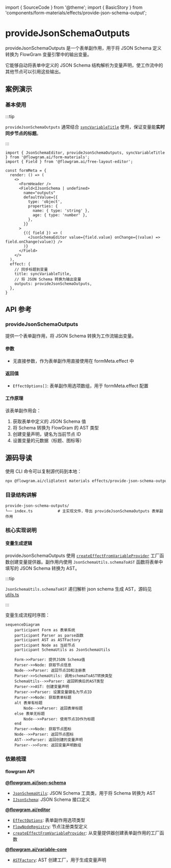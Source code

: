 import { SourceCode } from '@theme';
import { BasicStory } from 'components/form-materials/effects/provide-json-schema-output';

# provideJsonSchemaOutputs

provideJsonSchemaOutputs 是一个表单副作用，用于将 JSON Schema 定义转换为 FlowGram 变量引擎中的输出变量。

它能够自动将表单中定义的 JSON Schema 结构解析为变量声明，使工作流中的其他节点可以引用这些输出。

## 案例演示

### 基本使用

:::tip

`provideJsonSchemaOutputs` 通常结合 [`syncVariableTitle`](/materials/effects/sync-variable-title.md) 使用，保证变量能**实时同步节点的标题**。

:::

<BasicStory />

```tsx pure title="form-meta.tsx"
import { JsonSchemaEditor, provideJsonSchemaOutputs, syncVariableTitle } from '@flowgram.ai/form-materials';
import { Field } from '@flowgram.ai/free-layout-editor';

const formMeta = {
  render: () => (
    <>
      <FormHeader />
      <Field<IJsonSchema | undefined>
        name="outputs"
        defaultValue={{
          type: 'object',
          properties: {
            name: { type: 'string' },
            age: { type: 'number' },
          },
        }}
      >
        {({ field }) => (
          <JsonSchemaEditor value={field.value} onChange={(value) => field.onChange(value)} />
        )}
      </Field>
    </>
  ),
  effect: {
    // 同步标题到变量
    title: syncVariableTitle,
    // 将 JSON Schema 转换为输出变量
    outputs: provideJsonSchemaOutputs,
  },
}
```

## API 参考

### provideJsonSchemaOutputs

提供一个表单副作用，将 JSON Schema 转换为工作流输出变量。

#### 参数

* 无直接参数，作为表单副作用直接使用在 formMeta.effect 中

#### 返回值

* `EffectOptions[]`: 表单副作用选项数组，用于 formMeta.effect 配置

#### 工作原理

该表单副作用会：

1. 获取表单中定义的 JSON Schema 值
2. 将 Schema 转换为 FlowGram 的 AST 类型
3. 创建变量声明，键名为当前节点 ID
4. 设置变量的元数据（标题、图标等）

## 源码导读

<SourceCode href="https://github.com/bytedance/flowgram.ai/tree/main/packages/materials/form-materials/src/effects/provide-json-schema-outputs/index.ts" />

使用 CLI 命令可以复制源代码到本地：

```bash
npx @flowgram.ai/cli@latest materials effects/provide-json-schema-outputs
```

### 目录结构讲解

```
provide-json-schema-outputs/
└── index.ts           # 主实现文件，导出 provideJsonSchemaOutputs 表单副作用
```

### 核心实现说明

#### 变量生成逻辑

provideJsonSchemaOutputs 使用 [`createEffectFromVariableProvider`](/guide/variable/variable-output.md) 工厂函数创建变量提供器。副作用内使用 `JsonSchemaUtils.schemaToAST` 函数将表单中填写的 JSON Schema 转换为 AST。

:::tip

`JsonSchemaUtils.schemaToAST` 递归解析 json schema 生成 AST，源码见 [utils.ts](https://github.com/bytedance/flowgram.ai/blob/main/packages/variable-engine/json-schema/src/json-schema/utils.ts)

:::

变量生成流程时序图：

```mermaid
sequenceDiagram
    participant Form as 表单系统
    participant Parser as parse函数
    participant AST as ASTFactory
    participant Node as 当前节点
    participant SchemaUtils as JsonSchemaUtils

    Form->>Parser: 提供JSON Schema值
    Parser->>Node: 获取节点信息
    Node-->>Parser: 返回节点ID和注册表
    Parser->>SchemaUtils: 调用schemaToAST转换类型
    SchemaUtils-->>Parser: 返回转换后的AST类型
    Parser->>AST: 创建变量声明
    Parser->>Parser: 设置变量键名为节点ID
    Parser->>Node: 获取表单标题
    alt 表单有标题
        Node-->>Parser: 返回表单标题
    else 表单无标题
        Node-->>Parser: 使用节点ID作为标题
    end
    Parser->>Node: 获取节点图标
    Node-->>Parser: 返回节点图标
    AST-->>Parser: 返回创建的变量声明
    Parser-->>Form: 返回变量声明数组
```

### 依赖梳理

#### flowgram API

[**@flowgram.ai/json-schema**](https://github.com/bytedance/flowgram.ai/tree/main/packages/variable/json-schema)

* [`JsonSchemaUtils`](https://flowgram.ai/auto-docs/json-schema/modules/JsonSchemaUtils): JSON Schema 工具类，用于将 Schema 转换为 AST
* [`IJsonSchema`](https://flowgram.ai/auto-docs/json-schema/interfaces/IJsonSchema): JSON Schema 接口定义

[**@flowgram.ai/editor**](https://github.com/bytedance/flowgram.ai/tree/main/packages/client/editor)

* [`EffectOptions`](https://flowgram.ai/auto-docs/editor/types/EffectOptions): 表单副作用选项类型
* [`FlowNodeRegistry`](https://flowgram.ai/auto-docs/document/interfaces/FlowNodeRegistry-1): 节点注册类型定义
* [`createEffectFromVariableProvider`](/guide/variable/variable-output.md): 从变量提供器创建表单副作用的工厂函数

[**@flowgram.ai/variable-core**](https://github.com/bytedance/flowgram.ai/tree/main/packages/client/editor)

* [`ASTFactory`](https://flowgram.ai/auto-docs/editor/modules/ASTFactory): AST 创建工厂，用于生成变量声明
